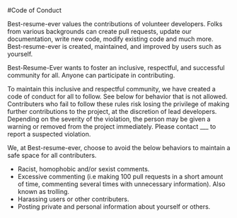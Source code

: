 #Code of Conduct

Best-resume-ever values the contributions of volunteer developers. Folks from various backgrounds can create pull requests, update our documentation, write new code, modify existing code and much more. Best-resume-ever is created, maintained, and improved by users such as yourself.

Best-Resume-Ever wants to foster an inclusive, respectful, and successful community for all. Anyone can participate in contributing.

To maintain this inclusive and respectful community, we have created a code of conduct for all to follow. See below for behavior that is not allowed. Contributers who fail to follow these rules risk losing the privilege of making further contributions to the project, at the discretion of lead developers. Depending on the severity of the violation, the person may be given a warning or removed from the project immediately. Please contact ___ to report a suspected violation. 

We, at Best-resume-ever, choose to avoid the below behaviors to maintain a safe space for all contributers.

* Racist, homophobic and/or sexist comments.
* Excessive commenting (i.e making 100 pull requests in a short amount of time, commenting several times with unnecessary information). Also known as trolling.
* Harassing users or other contributers.
* Posting private and personal information about yourself or others.
